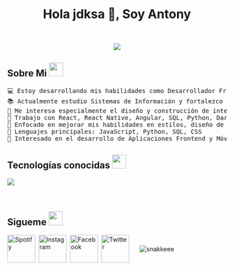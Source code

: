 <h1 align="center"> Hola jdksa 👋, Soy Antony</h1>

<br>
<p align="center">
	<a href="https://github.com/anxnyiuuu">
		<img src="https://readme-typing-svg.herokuapp.com/?lines=Frontend+Developer;React+%26+React+Native+Enthusiast;SQL+|+Python+|+Dart;Angular+|+HTML+|+CSS+|+JavaScript;Passionate+about+UI+Design+%26+Styling;Always+learning+new+technologies&center=true&width=500&height=45)](https://git.io/typing-svg)">
	</a>
</p>

<h2>Sobre Mi <img src = "https://www.emojiall.com/images/240/telegram/1f44b.gif" width = 32px> </h2>

<pre>
💻 Estoy desarrollando mis habilidades como Desarrollador Frontend | Apasionado por React y React Native
📚 Actualmente estudio Sistemas de Información y fortalezco mi experiencia con proyectos académicos y personales
📝 Me interesa especialmente el diseño y construcción de interfaces atractivas y fáciles de usar (UI/UX)
🔭 Trabajo con React, React Native, Angular, SQL, Python, Dart, HTML, CSS y JavaScript
🌱 Enfocado en mejorar mis habilidades en estilos, diseño de interfaces y experiencia de usuario
🌟 Lenguajes principales: JavaScript, Python, SQL, CSS
🚩 Interesado en el desarrollo de Aplicaciones Frontend y Móviles, explorando también nuevas tecnologías y tendencias
</pre>



<h2 >Tecnologías conocidas <img src = "https://media2.giphy.com/media/QssGEmpkyEOhBCb7e1/giphy.gif?cid=ecf05e47a0n3gi1bfqntqmob8g9aid1oyj2wr3ds3mg700bl&rid=giphy.gif" width = 32px> </h2>
<!--tech stack icons-->
<p align="left">
  <a href="https://skillicons.dev">
    <img src="https://skillicons.dev/icons?i=androidstudio,java,dart,flutter,py,css,html,js,angular,figma,nodejs,mysql,sqlite,git,github,docker,postman,eclipse,vscode,bash&perline=12" />
  </a>
</p>
<br>
<h2>Sigueme  <img src = "https://i.pinimg.com/originals/01/4d/cf/014dcf029666625b2bf98f890f9931a0.gif" width = 32px> </h2>
<p align="center">
<div style="display: flex; flex-direction: row; align-items: center; gap: 8px;">
  <a href="https://open.spotify.com/user/31zenp2w2epgpjw5imrzcu75jowu?si=s5b1zYBHSbuejyiNAllyuw" target="_blank">
    <img src="https://upload.wikimedia.org/wikipedia/commons/8/84/Spotify_icon.svg" alt="Spotify" width="64" height="64">
  </a>
  <a href="https://www.instagram.com/anto_.crxk?igsh=MWRjN3FjcmM4bmN6Yw==" target="_blank">
    <img src="https://upload.wikimedia.org/wikipedia/commons/a/a5/Instagram_icon.png" alt="Instagram" width="64">
  </a>
  <a href="https://www.facebook.com/share/1FUp1RV2cp/" target="_blank">
    <img src="https://upload.wikimedia.org/wikipedia/commons/1/1b/Facebook_icon.svg" alt="Facebook" width="64">
  </a>
  <a href="https://x.com/AntxnyzCC?t=BmBiRm2MRUjzX1Dmd0Hfsw&s=09" target="_blank">
    <img src="https://upload.wikimedia.org/wikipedia/commons/6/6f/Logo_of_Twitter.svg" alt="Twitter" width="64">
  </a>
</p>
<br>
<br>

 ![snakkeee](https://github.com/user-attachments/assets/767354e9-fe1e-4009-b421-2f49388bfda5) 
